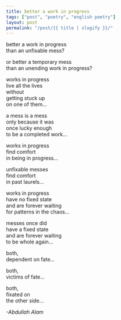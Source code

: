 ```yaml
---
title: better a work in progress
tags: ["post", "poetry", "english poetry"]
layout: post
permalink: "/post/{{ title | slugify }}/"
---
```


better a work in progress\
than an unfixable mess?

or better a temporary mess\
than an unending work in progress?

works in progress\
live all the lives\
without\
getting stuck up\
on one of them...

a mess is a mess\
only because it was\
once lucky enough\
to be a completed work...

works in progress\
find comfort\
in being in progress...

unfixable messes\
find comfort\
in past laurels...

works in progress\
have no fixed state\
and are forever waiting\
for patterns in the chaos...

messes once did\
have a fixed state\
and are forever waiting\
to be whole again...

both,\
dependent on fate...

both,\
victims of fate...

both,\
fixated on\
the other side...

*-Abdullah Alam*